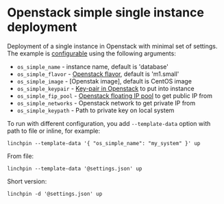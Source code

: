 # Openstack simple single instance deployment

Deployment of a single instance in Openstack with minimal set of settings.
The example is [configurable] using the following arguments:

 - `os_simple_name` - instance name, default is 'database'
 - `os_simple_flavor` - [Openstack flavor], default is 'm1.small'
 - `os_simple_image` - [Openstak image], default is CentOS image
 - `os_simple_keypair` - [Key-pair in Openstack] to put into instance
 - `os_simple_fip_pool` - [Openstack floating IP pool] to get public IP from
 - `os_simple_networks` - Openstack network to get private IP from
 - `os_simple_keypath` - Path to private key on local system

To run with different configuration, you add `--template-data` option with path
to file or inline, for example:

    linchpin --template-data '{ "os_simple_name": "my_system" }' up

From file:

    linchpin --template-data '@settings.json' up

Short version:

    linchpin -d '@settings.json' up

[configurable]: https://linchpin.readthedocs.io/en/latest/managing_resources.html
[Openstack flavor]: https://docs.openstack.org/nova/rocky/user/flavors.html
[Openstage image]: https://docs.openstack.org/ocata/admin-guide/compute-images-instances.html
[Key-pair in Openstack]: https://docs.openstack.org/horizon/latest/user/configure-access-and-security-for-instances.html
[Openstack floating IP pool]: https://docs.openstack.org/ocata/user-guide/cli-manage-ip-addresses.html
